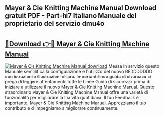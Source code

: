## Mayer & Cie Knitting Machine Manual Download gratuit PDF - Part-hi7 Italiano Manuale del proprietario del servizio dmu4o

# <h2><a href="http://df9oqo.blite.top/?on=Mayer+%26+Cie+Knitting+Machine+Manual">🔗Download 👉🔴 Mayer & Cie Knitting Machine Manual</a></h2>

[![Mayer & Cie Knitting Machine Manual download](https://i.imgur.com/lujVjoI.png)](http://df9oqo.blite.top/?on=Mayer+%26+Cie+Knitting+Machine+Manual)
Messa in servizio questo Manuale semplifica la configurazione e l'utilizzo del nuovo REDDDDDDD con istruzioni e illustrazioni chiare. Importanti linee guida di sicurezza si prega di leggere attentamente tutte le Linee Guida di sicurezza prima di iniziare a utilizzare il nuovo Mayer & Cie Knitting Machine Manual. Questo straordinario Mayer & Cie Knitting Machine Manual offre una varietà di funzionalità per migliorare la tua vita quotidiana. Il tuo Feedback è importante, Mayer & Cie Knitting Machine Manual. Apprezziamo il tuo contributo e ci impegniamo a migliorare continuamente.
